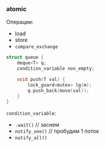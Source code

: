 ### atomic

Операции:
* load
* store
* `compare_exchange`

```cpp
struct queue {
    deque<T> q;
    condition_variable non_empty;

    void push(T val) {
        lock_guard<mutex> lg(m);
        q.push_back(move(val));
    }
}
```

`condition_variable`:
* `.wait()` // заснем
* `notify_one()` // пробудим 1 поток
* `notify_all()`
